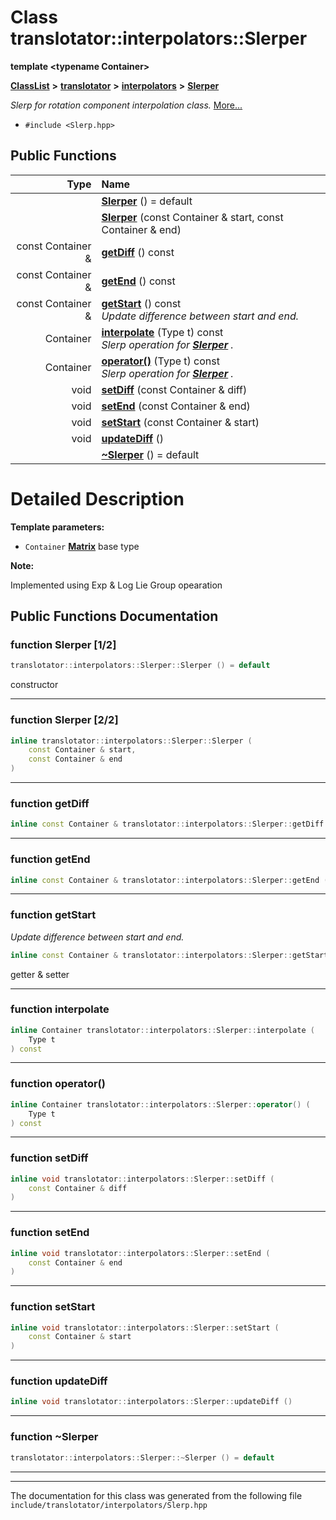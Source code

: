 

# Class translotator::interpolators::Slerper

**template &lt;typename Container&gt;**



[**ClassList**](annotated.md) **>** [**translotator**](namespacetranslotator.md) **>** [**interpolators**](namespacetranslotator_1_1interpolators.md) **>** [**Slerper**](classtranslotator_1_1interpolators_1_1Slerper.md)



_Slerp for rotation component interpolation class._ [More...](#detailed-description)

* `#include <Slerp.hpp>`





































## Public Functions

| Type | Name |
| ---: | :--- |
|   | [**Slerper**](#function-slerper-12) () = default<br> |
|   | [**Slerper**](#function-slerper-22) (const Container & start, const Container & end) <br> |
|  const Container & | [**getDiff**](#function-getdiff) () const<br> |
|  const Container & | [**getEnd**](#function-getend) () const<br> |
|  const Container & | [**getStart**](#function-getstart) () const<br>_Update difference between start and end._  |
|  Container | [**interpolate**](#function-interpolate) (Type t) const<br>_Slerp operation for_ [_**Slerper**_](classtranslotator_1_1interpolators_1_1Slerper.md) _._ |
|  Container | [**operator()**](#function-operator()) (Type t) const<br>_Slerp operation for_ [_**Slerper**_](classtranslotator_1_1interpolators_1_1Slerper.md) _._ |
|  void | [**setDiff**](#function-setdiff) (const Container & diff) <br> |
|  void | [**setEnd**](#function-setend) (const Container & end) <br> |
|  void | [**setStart**](#function-setstart) (const Container & start) <br> |
|  void | [**updateDiff**](#function-updatediff) () <br> |
|   | [**~Slerper**](#function-slerper) () = default<br> |




























# Detailed Description




**Template parameters:**


* `Container` [**Matrix**](classtranslotator_1_1Matrix.md) base type 



**Note:**

Implemented using Exp & Log Lie Group opearation 





    
## Public Functions Documentation




### function Slerper [1/2]


```C++
translotator::interpolators::Slerper::Slerper () = default
```



constructor 


        

<hr>



### function Slerper [2/2]

```C++
inline translotator::interpolators::Slerper::Slerper (
    const Container & start,
    const Container & end
) 
```




<hr>



### function getDiff 

```C++
inline const Container & translotator::interpolators::Slerper::getDiff () const
```




<hr>



### function getEnd 

```C++
inline const Container & translotator::interpolators::Slerper::getEnd () const
```




<hr>



### function getStart 

_Update difference between start and end._ 
```C++
inline const Container & translotator::interpolators::Slerper::getStart () const
```



getter & setter 


        

<hr>



### function interpolate 

```C++
inline Container translotator::interpolators::Slerper::interpolate (
    Type t
) const
```




<hr>



### function operator() 

```C++
inline Container translotator::interpolators::Slerper::operator() (
    Type t
) const
```




<hr>



### function setDiff 

```C++
inline void translotator::interpolators::Slerper::setDiff (
    const Container & diff
) 
```




<hr>



### function setEnd 

```C++
inline void translotator::interpolators::Slerper::setEnd (
    const Container & end
) 
```




<hr>



### function setStart 

```C++
inline void translotator::interpolators::Slerper::setStart (
    const Container & start
) 
```




<hr>



### function updateDiff 

```C++
inline void translotator::interpolators::Slerper::updateDiff () 
```




<hr>



### function ~Slerper 

```C++
translotator::interpolators::Slerper::~Slerper () = default
```




<hr>

------------------------------
The documentation for this class was generated from the following file `include/translotator/interpolators/Slerp.hpp`


